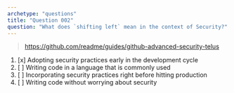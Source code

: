 ```yaml
---
archetype: "questions"
title: "Question 002"
question: "What does `shifting left` mean in the context of Security?"
---
```


> https://github.com/readme/guides/github-advanced-security-telus
1. [x] Adopting security practices early in the development cycle
1. [ ] Writing code in a language that is commonly used
1. [ ] Incorporating security practices right before hitting production
1. [ ] Writing code without worrying about security
